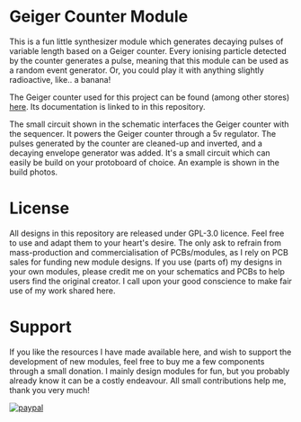 # Geiger Counter Module
This is a fun little synthesizer module which generates decaying pulses of variable length based on a Geiger counter. Every ionising particle detected by the counter generates a pulse, meaning that this module can be used as a random event generator. Or, you could play it with anything slightly radioactive, like.. a banana!

The Geiger counter used for this project can be found (among other stores) [here](https://www.aliexpress.com/item/4001260288440.html?spm=a2g0s.9042311.0.0.7cb84c4d6dqwrG).
Its documentation is linked to in this repository.

The small circuit shown in the schematic interfaces the Geiger counter with the sequencer. It powers the Geiger counter through a 5v regulator. The pulses generated by the counter are cleaned-up and inverted, and a decaying envelope generator was added. It's a small circuit which can easily be build on your protoboard of choice. An example is shown in the build photos.

# License
All designs in this repository are released under GPL-3.0 licence. Feel free to use and adapt them to your heart's desire. The only ask to refrain from mass-production and commercialisation of PCBs/modules, as I rely on PCB sales for funding new module designs. If you use (parts of) my designs in your own modules, please credit me on your schematics and PCBs to help users find the original creator. I call upon your good conscience to make fair use of my work shared here.

# Support
If you like the resources I have made available here, and wish to support the development of new modules, feel free to buy me a few components through a small donation. I mainly design modules for fun, but you probably already know it can be a costly endeavour. All small contributions help me, thank you very much!

[![paypal](https://www.paypalobjects.com/en_US/i/btn/btn_donateCC_LG.gif)](https://www.paypal.com/donate?hosted_button_id=FZJELWSAH4UKU)
